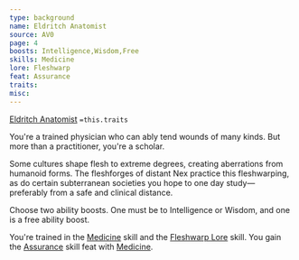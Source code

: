 ```yaml
---
type: background
name: Eldritch Anatomist 
source: AV0
page: 4
boosts: Intelligence,Wisdom,Free
skills: Medicine
lore: Fleshwarp
feat: Assurance
traits: 
misc: 
---
```


[Eldritch Anatomist](###%20Eldritch%20Anatomist)
`=this.traits`


You're a trained physician who can ably tend wounds of many kinds. But more than a practitioner, you're a scholar.

Some cultures shape flesh to extreme degrees, creating aberrations from humanoid forms. The fleshforges of distant Nex practice this fleshwarping, as do certain subterranean societies you hope to one day study— preferably from a safe and clinical distance.

Choose two ability boosts. One must be to Intelligence or Wisdom, and one is a free ability boost.

You're trained in the [Medicine](Medicine) skill and the [Fleshwarp Lore](Fleshwarp%20Lore) skill. You gain the [Assurance](Assurance) skill feat with [Medicine](Medicine).

